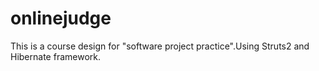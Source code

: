 # onlinejudge
This is a course design for "software project practice".Using Struts2 and Hibernate framework.
